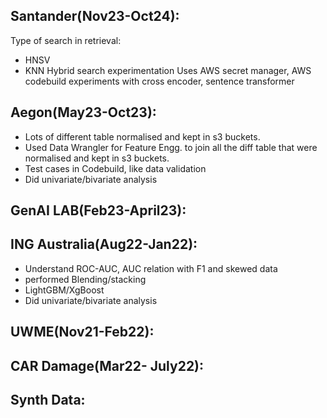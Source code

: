 

## Santander(Nov23-Oct24):

Type of search in retrieval:
- HNSV
- KNN
Hybrid search experimentation
Uses AWS secret manager, AWS codebuild
experiments with cross encoder, sentence transformer
## Aegon(May23-Oct23):

- Lots of different table normalised and kept in s3 buckets.
- Used Data Wrangler for Feature Engg. to join all the diff table that were normalised and kept in s3 buckets.
- Test cases in Codebuild, like data validation
- Did univariate/bivariate analysis
## GenAI LAB(Feb23-April23):


## ING Australia(Aug22-Jan22):

- Understand ROC-AUC, AUC relation with F1 and skewed data
- performed Blending/stacking
- LightGBM/XgBoost
- Did univariate/bivariate analysis

## UWME(Nov21-Feb22):



## CAR Damage(Mar22- July22):


## Synth Data:
